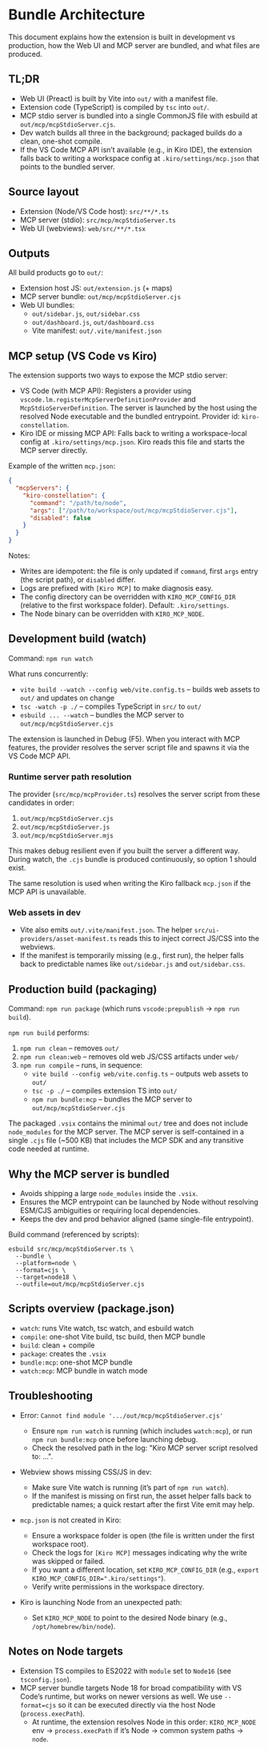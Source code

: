 # Bundle Architecture

This document explains how the extension is built in development vs production, how the Web UI and MCP server are bundled, and what files are produced.

## TL;DR

- Web UI (Preact) is built by Vite into `out/` with a manifest file.
- Extension code (TypeScript) is compiled by `tsc` into `out/`.
- MCP stdio server is bundled into a single CommonJS file with esbuild at `out/mcp/mcpStdioServer.cjs`.
- Dev watch builds all three in the background; packaged builds do a clean, one-shot compile.
- If the VS Code MCP API isn’t available (e.g., in Kiro IDE), the extension falls back to writing a workspace config at `.kiro/settings/mcp.json` that points to the bundled server.

## Source layout

- Extension (Node/VS Code host): `src/**/*.ts`
- MCP server (stdio): `src/mcp/mcpStdioServer.ts`
- Web UI (webviews): `web/src/**/*.tsx`

## Outputs

All build products go to `out/`:

- Extension host JS: `out/extension.js` (+ maps)
- MCP server bundle: `out/mcp/mcpStdioServer.cjs`
- Web UI bundles:
  - `out/sidebar.js`, `out/sidebar.css`
  - `out/dashboard.js`, `out/dashboard.css`
  - Vite manifest: `out/.vite/manifest.json`

## MCP setup (VS Code vs Kiro)

The extension supports two ways to expose the MCP stdio server:

- VS Code (with MCP API): Registers a provider using `vscode.lm.registerMcpServerDefinitionProvider` and `McpStdioServerDefinition`. The server is launched by the host using the resolved Node executable and the bundled entrypoint. Provider id: `kiro-constellation`.
- Kiro IDE or missing MCP API: Falls back to writing a workspace-local config at `.kiro/settings/mcp.json`. Kiro reads this file and starts the MCP server directly.

Example of the written `mcp.json`:

```json
{
  "mcpServers": {
    "kiro-constellation": {
      "command": "/path/to/node",
      "args": ["/path/to/workspace/out/mcp/mcpStdioServer.cjs"],
      "disabled": false
    }
  }
}
```

Notes:
- Writes are idempotent: the file is only updated if `command`, first `args` entry (the script path), or `disabled` differ.
- Logs are prefixed with `[Kiro MCP]` to make diagnosis easy.
- The config directory can be overridden with `KIRO_MCP_CONFIG_DIR` (relative to the first workspace folder). Default: `.kiro/settings`.
- The Node binary can be overridden with `KIRO_MCP_NODE`.

## Development build (watch)

Command: `npm run watch`

What runs concurrently:

- `vite build --watch --config web/vite.config.ts` – builds web assets to `out/` and updates on change
- `tsc -watch -p ./` – compiles TypeScript in `src/` to `out/`
- `esbuild ... --watch` – bundles the MCP server to `out/mcp/mcpStdioServer.cjs`

The extension is launched in Debug (F5). When you interact with MCP features, the provider resolves the server script file and spawns it via the VS Code MCP API.

### Runtime server path resolution

The provider (`src/mcp/mcpProvider.ts`) resolves the server script from these candidates in order:

1. `out/mcp/mcpStdioServer.cjs`
2. `out/mcp/mcpStdioServer.js`
3. `out/mcp/mcpStdioServer.mjs`

This makes debug resilient even if you built the server a different way. During watch, the `.cjs` bundle is produced continuously, so option 1 should exist.

The same resolution is used when writing the Kiro fallback `mcp.json` if the MCP API is unavailable.

### Web assets in dev

- Vite also emits `out/.vite/manifest.json`. The helper `src/ui-providers/asset-manifest.ts` reads this to inject correct JS/CSS into the webviews.
- If the manifest is temporarily missing (e.g., first run), the helper falls back to predictable names like `out/sidebar.js` and `out/sidebar.css`.

## Production build (packaging)

Command: `npm run package` (which runs `vscode:prepublish` → `npm run build`).

`npm run build` performs:

1. `npm run clean` – removes `out/`
2. `npm run clean:web` – removes old web JS/CSS artifacts under `web/`
3. `npm run compile` – runs, in sequence:
   - `vite build --config web/vite.config.ts` – outputs web assets to `out/`
   - `tsc -p ./` – compiles extension TS into `out/`
   - `npm run bundle:mcp` – bundles the MCP server to `out/mcp/mcpStdioServer.cjs`

The packaged `.vsix` contains the minimal `out/` tree and does not include `node_modules` for the MCP server. The MCP server is self-contained in a single `.cjs` file (~500 KB) that includes the MCP SDK and any transitive code needed at runtime.

## Why the MCP server is bundled

- Avoids shipping a large `node_modules` inside the `.vsix`.
- Ensures the MCP entrypoint can be launched by Node without resolving ESM/CJS ambiguities or requiring local dependencies.
- Keeps the dev and prod behavior aligned (same single-file entrypoint).

Build command (referenced by scripts):

```
esbuild src/mcp/mcpStdioServer.ts \
  --bundle \
  --platform=node \
  --format=cjs \
  --target=node18 \
  --outfile=out/mcp/mcpStdioServer.cjs
```

## Scripts overview (package.json)

- `watch`: runs Vite watch, tsc watch, and esbuild watch
- `compile`: one-shot Vite build, tsc build, then MCP bundle
- `build`: clean + compile
- `package`: creates the `.vsix`
- `bundle:mcp`: one-shot MCP bundle
- `watch:mcp`: MCP bundle in watch mode

## Troubleshooting

- Error: `Cannot find module '.../out/mcp/mcpStdioServer.cjs'`
  - Ensure `npm run watch` is running (which includes `watch:mcp`), or run `npm run bundle:mcp` once before launching debug.
  - Check the resolved path in the log: "Kiro MCP server script resolved to: ...".

- Webview shows missing CSS/JS in dev:
  - Make sure Vite watch is running (it’s part of `npm run watch`).
  - If the manifest is missing on first run, the asset helper falls back to predictable names; a quick restart after the first Vite emit may help.

- `mcp.json` is not created in Kiro:
  - Ensure a workspace folder is open (the file is written under the first workspace root).
  - Check the logs for `[Kiro MCP]` messages indicating why the write was skipped or failed.
  - If you want a different location, set `KIRO_MCP_CONFIG_DIR` (e.g., `export KIRO_MCP_CONFIG_DIR=".kiro/settings"`).
  - Verify write permissions in the workspace directory.

- Kiro is launching Node from an unexpected path:
  - Set `KIRO_MCP_NODE` to point to the desired Node binary (e.g., `/opt/homebrew/bin/node`).

## Notes on Node targets

- Extension TS compiles to ES2022 with `module` set to `Node16` (see `tsconfig.json`).
- MCP server bundle targets Node 18 for broad compatibility with VS Code’s runtime, but works on newer versions as well. We use `--format=cjs` so it can be executed directly via the host Node (`process.execPath`).
  - At runtime, the extension resolves Node in this order: `KIRO_MCP_NODE` env → `process.execPath` if it’s Node → common system paths → `node`.
